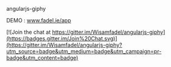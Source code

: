 angularjs-giphy


DEMO :  www.fadel.ie/app


[![Join the chat at https://gitter.im/Wisamfadel/angularjs-giphy](https://badges.gitter.im/Join%20Chat.svg)](https://gitter.im/Wisamfadel/angularjs-giphy?utm_source=badge&utm_medium=badge&utm_campaign=pr-badge&utm_content=badge)